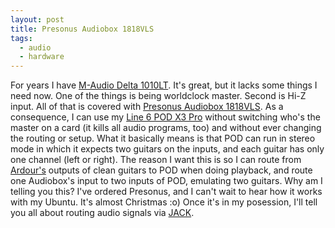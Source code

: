 ```yaml
---
layout: post
title: Presonus Audiobox 1818VLS
tags:
  - audio
  - hardware
---
```


For years I have [M-Audio Delta 
1010LT](http://www.m-audio.com/products/view/delta-1010lt#.VIS-oN_0_RY). It's 
great, but it lacks some things I need now. One of the things is being 
worldclock master. Second is Hi-Z input. All of that is covered with [Presonus 
Audiobox 1818VLS](http://www.presonus.com/products/AudioBox-1818VSL). As a 
consequence, I can use my [Line 6 POD X3 Pro](http://line6.com/legacy/podx3pro) 
without switching who's the master on a card (it kills all audio programs, too) 
and without ever changing the routing or setup. What it basically means is that 
POD can run in stereo mode in which it expects two guitars on the inputs, and 
each guitar has only one channel (left or right). The reason I want this is so 
I can route from [Ardour's](https://ardour.org/) outputs of clean guitars to 
POD when doing playback, and route one Audiobox's input to two inputs of POD, 
emulating two guitars. Why am I telling you this? I've ordered Presonus, and I 
can't wait to hear how it works with my Ubuntu. It's almost Christmas :o) Once 
it's in my posession, I'll tell you all about routing audio signals via 
[JACK](http://jackaudio.org/).
